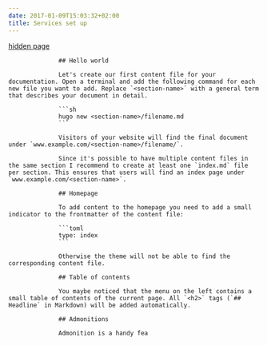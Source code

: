 ```yaml
---
date: 2017-01-09T15:03:32+02:00
title: Services set up
---
```


[hidden page](../hidden)


                  ## Hello world
                  
                  Let's create our first content file for your documentation. Open a terminal and add the following command for each new file you want to add. Replace `<section-name>` with a general term that describes your document in detail.
                  
                  ```sh
                  hugo new <section-name>/filename.md
                  ```
                  
                  Visitors of your website will find the final document under `www.example.com/<section-name>/filename/`.
                  
                  Since it's possible to have multiple content files in the same section I recommend to create at least one `index.md` file per section. This ensures that users will find an index page under `www.example.com/<section-name>`.
                  
                  ## Homepage
                  
                  To add content to the homepage you need to add a small indicator to the frontmatter of the content file:
                  
                  ```toml
                  type: index
                  ```
                  
                  Otherwise the theme will not be able to find the corresponding content file.
                  
                  ## Table of contents
                  
                  You maybe noticed that the menu on the left contains a small table of contents of the current page. All `<h2>` tags (`## Headline` in Markdown) will be added automatically.
                  
                  ## Admonitions
                  
                  Admonition is a handy fea